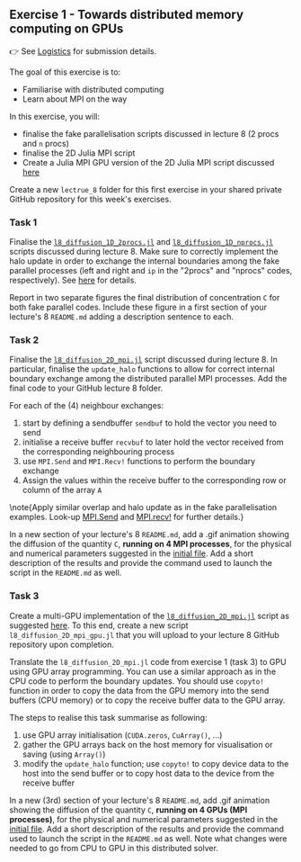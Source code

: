 <!--This file was generated, do not modify it.-->
## Exercise 1 - **Towards distributed memory computing on GPUs**

👉 See [Logistics](/logistics/#submission) for submission details.

The goal of this exercise is to:
- Familiarise with distributed computing
- Learn about MPI on the way

In this exercise, you will:
- finalise the fake parallelisation scripts discussed in lecture 8 (2 procs and `n` procs)
- finalise the 2D Julia MPI script
- Create a Julia MPI GPU version of the 2D Julia MPI script discussed [here](#task_5_multi-gpu_homework)

Create a new `lectrue_8` folder for this first exercise in your shared private GitHub repository for this week's exercises.

### Task 1

Finalise the [`l8_diffusion_1D_2procs.jl`](https://github.com/eth-vaw-glaciology/course-101-0250-00/blob/main/scripts/l8_scripts/) and [`l8_diffusion_1D_nprocs.jl`](https://github.com/eth-vaw-glaciology/course-101-0250-00/blob/main/scripts/l8_scripts/) scripts discussed during lecture 8. Make sure to correctly implement the halo update in order to exchange the internal boundaries among the fake parallel processes (left and right and `ip` in the "2procs" and "nprocs" codes, respectively). See [here](#fake_parallelisation) for details.

Report in two separate figures the final distribution of concentration `C` for both fake parallel codes. Include these figure in a first section of your lecture's 8 `README.md` adding a description sentence to each.

### Task 2

Finalise the [`l8_diffusion_2D_mpi.jl`](https://github.com/eth-vaw-glaciology/course-101-0250-00/blob/main/scripts/l8_scripts/) script discussed during lecture 8. In particular, finalise the `update_halo` functions to allow for correct internal boundary exchange among the distributed parallel MPI processes. Add the final code to your GitHub lecture 8 folder.

For each of the (4) neighbour exchanges:
1. start by defining a sendbuffer `sendbuf` to hold the vector you need to send
2. initialise a receive buffer `recvbuf` to later hold the vector received from the corresponding neighbouring process
3. use `MPI.Send` and `MPI.Recv!` functions to perform the boundary exchange
4. Assign the values within the receive buffer to the corresponding row or column of the array `A`

\note{Apply similar overlap and halo update as in the fake parallelisation examples. Look-up [MPI.Send](https://juliaparallel.github.io/MPI.jl/latest/pointtopoint/#MPI.Send) and [MPI.recv!](https://juliaparallel.github.io/MPI.jl/latest/pointtopoint/#MPI.Recv!) for further details.}

In a new section of your lecture's 8 `README.md`, add a .gif animation showing the diffusion of the quantity `C`, **running on 4 MPI processes**, for the physical and numerical parameters suggested in the [initial file](https://github.com/eth-vaw-glaciology/course-101-0250-00/blob/main/scripts/l8_scripts/l8_diffusion_2D_mpi.jl). Add a short description of the results and provide the command used to launch the script in the `README.md` as well.

### Task 3

Create a multi-GPU implementation of the [`l8_diffusion_2D_mpi.jl`](https://github.com/eth-vaw-glaciology/course-101-0250-00/blob/main/scripts/l8_scripts/) script as suggested [here](#task_5_multi-gpu_homework). To this end, create a new script `l8_diffusion_2D_mpi_gpu.jl` that you will upload to your lecture 8 GitHub repository upon completion.

Translate the `l8_diffusion_2D_mpi.jl` code from exercise 1 (task 3) to GPU using GPU array programming. You can use a similar approach as in the CPU code to perform the boundary updates. You should use `copyto!` function in order to copy the data from the GPU memory into the send buffers (CPU memory) or to copy the receive buffer data to the GPU array.

The steps to realise this task summarise as following:
1. use GPU array initialisation (`CUDA.zeros`, `CuArray()`, ...)
2. gather the GPU arrays back on the host memory for visualisation or saving (using `Array()`)
3. modify the `update_halo` function; use `copyto!` to copy device data to the host into the send buffer or to copy host data to the device from the receive buffer

In a new (3rd) section of your lecture's 8 `README.md`, add .gif animation showing the diffusion of the quantity `C`, **running on 4 GPUs (MPI processes)**, for the physical and numerical parameters suggested in the [initial file](https://github.com/eth-vaw-glaciology/course-101-0250-00/blob/main/scripts/l8_scripts/l8_diffusion_2D_mpi.jl). Add a short description of the results and provide the command used to launch the script in the `README.md` as well. Note what changes were needed to go from CPU to GPU in this distributed solver.

